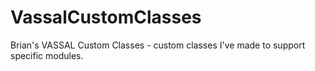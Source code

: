 # VassalCustomClasses
Brian's VASSAL Custom Classes - custom classes I've made to support specific modules.
